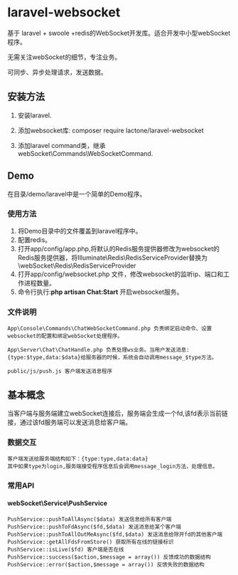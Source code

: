 # laravel-websocket

基于 laravel + swoole +redis的WebSocket开发库。适合开发中小型webSocket程序。

无需关注webSocket的细节，专注业务。

可同步、异步处理请求，发送数据。

## 安装方法
1. 安装laravel.

2. 添加websocket库: composer require lactone/laravel-websocket

3. 添加laravel command类，继承 webSocket\Commands\WebSocketCommand.

## Demo
在目录/demo/laravel中是一个简单的Demo程序。

### 使用方法

1. 将Demo目录中的文件覆盖到laravel程序中。
2. 配置redis。
3. 打开app/config/app.php,将默认的Redis服务提供器修改为websocket的Redis服务提供器，将Illuminate\Redis\RedisServiceProvider替换为\webSocket\Redis\RedisServiceProvider
4. 打开app/config/websocket.php 文件，修改websocket的监听ip、端口和工作进程数量。
5. 命令行执行:**php artisan Chat:Start** 开启websocket服务。

### 文件说明

    App\Console\Commands\ChatWebSocketCommand.php 负责绑定启动命令、设置websocket的配置和绑定webSocket处理程序。
    
    App\Server\Chat\ChatHandle.php 负责处理ws业务。当用户发送消息:{type:$type,data:$data}给服务器的时候，系统会自动调用message_$type方法。

    public/js/push.js 客户端发送消息程序

## 基本概念

当客户端与服务端建立webSocket连接后，服务端会生成一个fd,该fd表示当前链接，通过该fd服务端可以发送消息给客户端。
    
### 数据交互

    客户端发送给服务端结构如下：{type:type,data:data}
    其中如果type为login,服务端接受程序信息后会调用message_login方法，处理信息。
    
### 常用API
   
#### webSocket\Service\PushService

    PushService::pushToAllAsync($data) 发送信息给所有客户端
    PushService::pushToFdAsync($fd,$data) 发送消息给某个客户端
    PushService::pushToAllOutMeAsync($fd,$data) 发送消息给除开fd的其他客户端
    PushService::getAllFdsFromStore() 获取所有在线的链接标识
    PushService::isLive($fd) 客户端是否在线
    PushService::success($action,$message = array()) 反馈成功的数据结构
    PushService::error($action,$message = array()) 反馈失败的数据结构

    